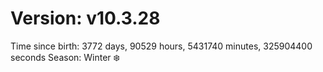 # Version: v10.3.28
Time since birth: 3772 days, 90529 hours, 5431740 minutes, 325904400 seconds
Season: Winter ❄️
